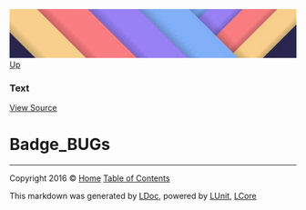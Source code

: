 ![](../Content/LDoc-banner-small.png "")
[Up](Text.md)

### Text
[View Source](../Markdown/Text/Text.cs)

# Badge_BUGs



---

Copyright 2016 &copy; [Home](../../README.md) [Table of Contents](../../TableOfContents.md)

This markdown was generated by [LDoc](https://github.com/CodeSingularity/LDoc), powered by [LUnit](https://github.com/CodeSingularity/LUnit), [LCore](https://github.com/CodeSingularity/LCore)
